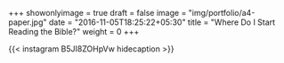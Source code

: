 +++
showonlyimage = true
draft = false
image = "img/portfolio/a4-paper.jpg"
date = "2016-11-05T18:25:22+05:30"
title = "Where Do I Start Reading the Bible?"
weight = 0
+++


{{< instagram B5JI8ZOHpVw hidecaption >}}

